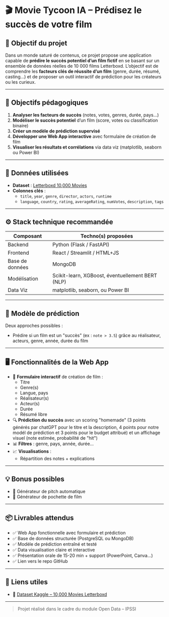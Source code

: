 # 🎬 Movie Tycoon IA – Prédisez le succès de votre film

## 🎯 Objectif du projet

Dans un monde saturé de contenus, ce projet propose une application capable de **prédire le succès potentiel d’un film fictif** en se basant sur un ensemble de données réelles de 10 000 films Letterboxd. L’objectif est de comprendre les **facteurs clés de réussite d’un film** (genre, durée, résumé, casting...) et de proposer un outil interactif de prédiction pour les créateurs ou les curieux.

---

## 📌 Objectifs pédagogiques

1. **Analyser les facteurs de succès** (notes, votes, genres, durée, pays...)
2. **Modéliser le succès potentiel** d’un film (score, votes ou classification binaire)
3. **Créer un modèle de prédiction supervisé**
4. **Développer une Web App interactive** avec formulaire de création de film
5. **Visualiser les résultats et corrélations** via data viz (matplotlib, seaborn ou Power BI)

---

## 🧠 Données utilisées

- **Dataset** : [Letterboxd 10,000 Movies](https://www.kaggle.com/datasets/ky1338/10000-movies-letterboxd-data)
- **Colonnes clés** :  
  - `title`, `year`, `genre`, `director`, `actors`, `runtime`  
  - `language`, `country`, `rating`, `averageRating`, `numVotes`, `description`, `tags`

---

## ⚙️ Stack technique recommandée

| Composant       | Techno(s) proposées                     |
|----------------|------------------------------------------|
| Backend         | Python (Flask / FastAPI)                |
| Frontend        | React / Streamlit / HTML+JS             |
| Base de données | MongoDB                                 |
| Modélisation    | Scikit-learn, XGBoost, éventuellement BERT (NLP) |
| Data Viz        | matplotlib, seaborn, ou Power BI        |

---

## 🔮 Modèle de prédiction

Deux approches possibles :

- Prédire si un film est un "succès" (ex : `note > 3.5`) grâce au réalisateur, acteurs, genre, année, durée du film

---

## 🖥️ Fonctionnalités de la Web App

- 🎥 **Formulaire interactif** de création de film :  
  - Titre  
  - Genre(s)  
  - Langue, pays  
  - Réalisateur(s)
  - Acteur(s)
  - Durée  
  - Résumé libre
- 🔍 **Prédiction du succès** avec un scoring "homemade" (3 points générés par chatGPT pour le titre et la description, 4 points pour notre modél de prédiction et 3 points pour le budget attribué) et un affichage visuel (note estimée, probabilité de "hit")
- 📊 **Filtres** : genre, pays, année, durée…
- 📈 **Visualisations** :  
  - Répartition des notes + explications

---

## 💡 Bonus possibles

- 🎲 Générateur de pitch automatique
- 🎥 Générateur de pochette de film

---

## 📦 Livrables attendus

- ✅ Web App fonctionnelle avec formulaire et prédiction
- ✅ Base de données structurée (PostgreSQL ou MongoDB)
- ✅ Modèle de prédiction entraîné et testé
- ✅ Data visualisation claire et interactive
- ✅ Présentation orale de 15-20 min + support (PowerPoint, Canva...)
- ✅ Lien vers le repo GitHub

---

## 🧩 Liens utiles

- 🔗 [Dataset Kaggle – 10,000 Movies Letterboxd](https://www.kaggle.com/datasets/ky1338/10000-movies-letterboxd-data)  

---

> Projet réalisé dans le cadre du module Open Data – IPSSI

